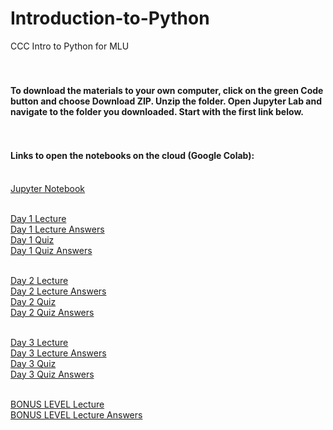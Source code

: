 # Introduction-to-Python
CCC Intro to Python for MLU

#### <br><br>To download the materials to your own computer, click on the green Code button and choose Download ZIP. Unzip the folder. Open Jupyter Lab and navigate to the folder you downloaded. Start with the first link below. 
#### <br><br>Links to open the notebooks on the cloud (Google Colab):


<br>[Jupyter Notebook](https://colab.research.google.com/github/Milan-Chicago/Introduction-to-Python/blob/main/Day%201/MLU-JUPYTER-LAB/MLU-JUPYTER-LAB.ipynb)

<br>[Day 1 Lecture](https://colab.research.google.com/github/Milan-Chicago/Introduction-to-Python/blob/main/Day%201/day1Lecture.ipynb)
<br>[Day 1 Lecture Answers](https://colab.research.google.com/github/Milan-Chicago/Introduction-to-Python/blob/main/Day%201/day1Quiz-answers.ipynb)
<br>[Day 1 Quiz](https://colab.research.google.com/github/Milan-Chicago/Introduction-to-Python/blob/main/Day%201/day1Quiz.ipynb)
<br>[Day 1 Quiz Answers](https://colab.research.google.com/github/Milan-Chicago/Introduction-to-Python/blob/main/Day%201/day1Quiz-answers.ipynb)

<br>[Day 2 Lecture](https://colab.research.google.com/github/Milan-Chicago/Introduction-to-Python/blob/main/Day%202/day2Lecture.ipynb)
<br>[Day 2 Lecture Answers](https://colab.research.google.com/github/Milan-Chicago/Introduction-to-Python/blob/main/Day%202/day2Lecture-answers.ipynb)
<br>[Day 2 Quiz](https://colab.research.google.com/github/Milan-Chicago/Introduction-to-Python/blob/main/Day%202/day2Quiz.ipynb)
<br>[Day 2 Quiz Answers](https://colab.research.google.com/github/Milan-Chicago/Introduction-to-Python/blob/main/Day%202/day2Quiz-answers.ipynb)

<br>[Day 3 Lecture](https://colab.research.google.com/github/Milan-Chicago/Introduction-to-Python/blob/main/Day%203/day3Lecture.ipynb)
<br>[Day 3 Lecture Answers](https://colab.research.google.com/github/Milan-Chicago/Introduction-to-Python/blob/main/Day%203/day3Lecture-answers.ipynb)
<br>[Day 3 Quiz](https://colab.research.google.com/github/Milan-Chicago/Introduction-to-Python/blob/main/Day%203/day3Quiz.ipynb)
<br>[Day 3 Quiz Answers](https://colab.research.google.com/github/Milan-Chicago/Introduction-to-Python/blob/main/Day%203/day3Quiz-answers.ipynb)

<br>[BONUS LEVEL Lecture](https://colab.research.google.com/github/https://github.com/Milan-Chicago/Introduction-to-Python/blob/main/Day%204/BONUS_LEVEL.ipynb)
<br>[BONUS LEVEL Lecture Answers](https://colab.research.google.com/github/Milan-Chicago/Introduction-to-Python/blob/main/Day%204/BONUS_LEVEL-answers.ipynb)
